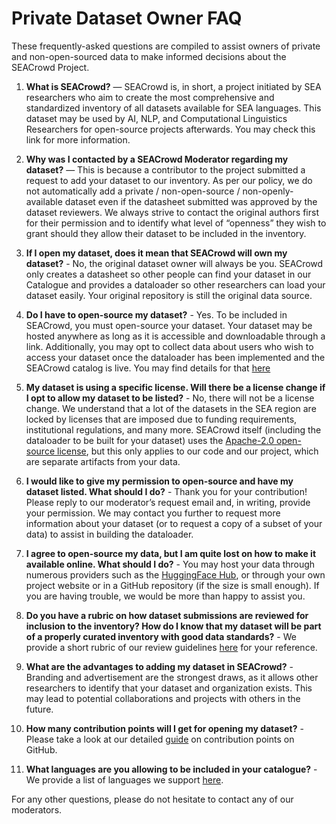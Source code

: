 # Private Dataset Owner FAQ
These frequently-asked questions are compiled to assist owners of private and non-open-sourced data to make informed decisions about the SEACrowd Project.

1. **What is SEACrowd?** — SEACrowd is, in short, a project initiated by SEA researchers who aim to create the most comprehensive and standardized inventory of all datasets available for SEA languages. This dataset may be used by AI, NLP, and Computational Linguistics Researchers for open-source projects afterwards. You may check this link for more information.

2. **Why was I contacted by a SEACrowd Moderator regarding my dataset?** — This is because a contributor to the project submitted a request to add your dataset to our inventory. As per our policy, we do not automatically add a private / non-open-source / non-openly-available dataset even if the datasheet submitted was approved by the dataset reviewers. We always strive to contact the original authors first for their permission and to identify what level of “openness” they wish to grant should they allow their dataset to be included in the inventory.

3. **If I open my dataset, does it mean that SEACrowd will own my dataset?** - No, the original dataset owner will always be you. SEACrowd only creates a datasheet so other people can find your dataset in our Catalogue and provides a dataloader so other researchers can load your dataset easily. Your original repository is still the original data source.

4. **Do I have to open-source my dataset?** - Yes. To be included in SEACrowd, you must open-source your dataset. Your dataset may be hosted anywhere as long as it is accessible and downloadable through a link. Additionally, you may opt to collect data about users who wish to access your dataset once the dataloader has been implemented and the SEACrowd catalog is live. You may find details for that [here](https://huggingface.co/docs/hub/datasets-gated)

5. **My dataset is using a specific license. Will there be a license change if I opt to allow my dataset to be listed?** - No, there will not be a license change. We understand that a lot of the datasets in the SEA region are locked by licenses that are imposed due to funding requirements, institutional regulations, and many more. SEACrowd itself (including the dataloader to be built for your dataset) uses the [Apache-2.0 open-source license](https://www.apache.org/licenses/LICENSE-2.0.html), but this only applies to our code and our project, which are separate artifacts from your data.

6. **I would like to give my permission to open-source and have my dataset listed. What should I do?** - Thank you for your contribution! Please reply to our moderator’s request email and, in writing, provide your permission. We may contact you further to request more information about your dataset (or to request a copy of a subset of your data) to assist in building the dataloader.

7. **I agree to open-source my data, but I am quite lost on how to make it available online. What should I do?** - You may host your data through numerous providers such as the [HuggingFace Hub](https://huggingface.co/datasets), or through your own project website or in a GitHub repository (if the size is small enough). If you are having trouble, we would be more than happy to assist you.

8. **Do you have a rubric on how dataset submissions are reviewed for inclusion to the inventory? How do I know that my dataset will be part of a properly curated inventory with good data standards?** - We provide a short rubric of our review guidelines [here](https://github.com/SEACrowd/seacrowd-datahub/blob/master/REVIEWING.md) for your reference.

9. **What are the advantages to adding my dataset in SEACrowd?** - Branding and advertisement are the strongest draws, as it allows other researchers to identify that your dataset and organization exists. This may lead to potential collaborations and projects with others in the future.

10. **How many contribution points will I get for opening my dataset?** - Please take a look at our detailed [guide](https://github.com/SEACrowd/seacrowd-datahub/blob/master/POINTS.md) on contribution points on GitHub.

11. **What languages are you allowing to be included in your catalogue?** - We provide a list of languages we support [here](https://github.com/SEACrowd/seacrowd-datahub/blob/master/LANGUAGES.md).

For any other questions, please do not hesitate to contact any of our moderators.
